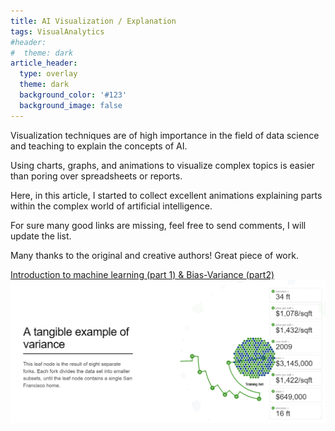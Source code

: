 ```yaml
---
title: AI Visualization / Explanation
tags: VisualAnalytics
#header:
#  theme: dark
article_header:
  type: overlay
  theme: dark
  background_color: '#123'
  background_image: false
---
```

Visualization techniques are of high importance in the field of data science and teaching to explain the concepts of AI.

Using charts, graphs, and animations to visualize complex topics is easier than poring over spreadsheets or reports.

Here, in this article, I started to collect excellent animations explaining parts within the complex world of artificial intelligence.

For sure many good links are missing, feel free to send comments, I will update the list.

Many thanks to the original and creative authors! Great piece of work.

[Introduction to machine learning (part 1) & Bias-Variance (part2)](http://www.r2d3.us/visual-intro-to-machine-learning-part-1/)
![alt text](/assets/images/0.png)
